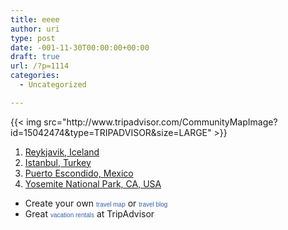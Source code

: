 ```yaml
---
title: eeee
author: uri
type: post
date: -001-11-30T00:00:00+00:00
draft: true
url: /?p=1114
categories:
  - Uncategorized

---
```

<div id="ta_travelmap" style="width:430px;">
  {{< img src="http://www.tripadvisor.com/CommunityMapImage?id=15042474&#038;type=TRIPADVISOR&#038;size=LARGE" >}}</p> 
  
  <ol id="ta_favoritelist">
    <li>
      <a href="http://www.tripadvisor.com/Tourism-g189970-Reykjavik-Vacations.html">Reykjavik, Iceland</a>
    </li>
    <li>
      <a href="http://www.tripadvisor.com/Tourism-g293974-Istanbul-Vacations.html">Istanbul, Turkey</a>
    </li>
    <li>
      <a href="http://www.tripadvisor.com/Tourism-g153373-Puerto_Escondido_Pacific_Coast-Vacations.html">Puerto Escondido, Mexico</a>
    </li>
    <li>
      <a href="http://www.tripadvisor.com/Tourism-g61000-Yosemite_National_Park_California-Vacations.html">Yosemite National Park, CA, USA</a>
    </li>
  </ol>
  
  <ul id="ta_links">
    <li>
      Create your own <a href="http://www.tripadvisor.com/MemberProfile-cpt" style="font-size:10px; font-family:Verdana, Arial, Helvetica, sans-serif; color:#3860B0; text-decoration:none;">travel map</a> or <a href="http://www.travelpod.com/" style="font-size:10px; font-family:Verdana, Arial, Helvetica, sans-serif; color:#3860B0; text-decoration:none;">travel blog</a>
    </li>
    <li>
      Great <a href="http://www.tripadvisor.com/VacationRentals" style="font-size:10px; font-family:Verdana, Arial, sans-serif; color:#3860B0; text-decoration:none;">vacation rentals</a> at TripAdvisor
    </li>
  </ul>
</div>